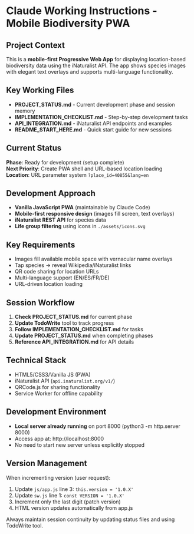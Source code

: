 # Claude Working Instructions - Mobile Biodiversity PWA

## Project Context
This is a **mobile-first Progressive Web App** for displaying location-based biodiversity data using the iNaturalist API. The app shows species images with elegant text overlays and supports multi-language functionality.

## Key Working Files
- **PROJECT_STATUS.md** - Current development phase and session memory
- **IMPLEMENTATION_CHECKLIST.md** - Step-by-step development tasks  
- **API_INTEGRATION.md** - iNaturalist API endpoints and examples
- **README_START_HERE.md** - Quick start guide for new sessions

## Current Status
**Phase**: Ready for development (setup complete)  
**Next Priority**: Create PWA shell and URL-based location loading  
**Location**: URL parameter system `?place_id=40855&lang=en`

## Development Approach
- **Vanilla JavaScript PWA** (maintainable by Claude Code)
- **Mobile-first responsive design** (images fill screen, text overlays)
- **iNaturalist REST API** for species data
- **Life group filtering** using icons in `./assets/icons.svg`

## Key Requirements
- Images fill available mobile space with vernacular name overlays
- Tap species → reveal Wikipedia/iNaturalist links  
- QR code sharing for location URLs
- Multi-language support (EN/ES/FR/DE)
- URL-driven location loading

## Session Workflow
1. **Check PROJECT_STATUS.md** for current phase
2. **Update TodoWrite** tool to track progress
3. **Follow IMPLEMENTATION_CHECKLIST.md** for tasks
4. **Update PROJECT_STATUS.md** when completing phases
5. **Reference API_INTEGRATION.md** for API details

## Technical Stack
- HTML5/CSS3/Vanilla JS (PWA)
- iNaturalist API (`api.inaturalist.org/v1/`)  
- QRCode.js for sharing functionality
- Service Worker for offline capability

## Development Environment
- **Local server already running** on port 8000 (python3 -m http.server 8000)
- Access app at: http://localhost:8000
- No need to start new server unless explicitly stopped

## Version Management
When incrementing version (user request):
1. Update `js/app.js` line 3: `this.version = '1.0.X'`
2. Update `sw.js` line 1: `const VERSION = '1.0.X'`  
3. Increment only the last digit (patch version)
4. HTML version updates automatically from app.js

Always maintain session continuity by updating status files and using TodoWrite tool.